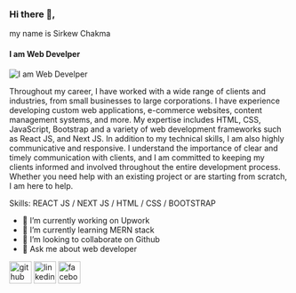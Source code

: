 ### Hi there 👋,
my name is Sirkew Chakma
#### I am Web Develper
![I am Web Develper](https://scontent.fcgp3-1.fna.fbcdn.net/v/t39.30808-6/345628434_217625087673475_4954028916193361687_n.png?_nc_cat=100&ccb=1-7&_nc_sid=e3f864&_nc_eui2=AeGgxt91lj-rxPe5yIOnjrxzeJnLoVFqQzd4mcuhUWpDNzFycnr-QeYTwRrODAeMITduCQyjFvsfGEUSlDLdvcAB&_nc_ohc=2Va5ZiACd7sAX8Rvnlt&_nc_ht=scontent.fcgp3-1.fna&oh=00_AfBzZcB61eZI_qf8KAA93LJWTkhXPJUIs32xHnZ4patJxg&oe=645CF796)

Throughout my career, I have worked with a wide range of clients and industries, from small businesses to large corporations. I have experience developing custom web applications, e-commerce websites, content management systems, and more. My expertise includes HTML, CSS, JavaScript, Bootstrap and a variety of web development frameworks such as React JS, and Next JS. In addition to my technical skills, I am also highly communicative and responsive. I understand the importance of clear and timely communication with clients, and I am committed to keeping my clients informed and involved throughout the entire development process. Whether you need help with an existing project or are starting from scratch, I am here to help.

Skills: REACT JS / NEXT JS / HTML / CSS / BOOTSTRAP

- 🔭 I’m currently working on Upwork 
- 🌱 I’m currently learning MERN stack 
- 👯 I’m looking to collaborate on Github 
- 💬 Ask me about web developer 


[<img src='https://cdn.jsdelivr.net/npm/simple-icons@3.0.1/icons/github.svg' alt='github' height='40'>](https://github.com/https://github.com/Sirkew)  [<img src='https://cdn.jsdelivr.net/npm/simple-icons@3.0.1/icons/linkedin.svg' alt='linkedin' height='40'>](https://www.linkedin.com/in/https://www.linkedin.com/in/sirkew-chakma-b400851b8//)  [<img src='https://cdn.jsdelivr.net/npm/simple-icons@3.0.1/icons/facebook.svg' alt='facebook' height='40'>](https://www.facebook.com/https://www.facebook.com/SIRKEWS)  

